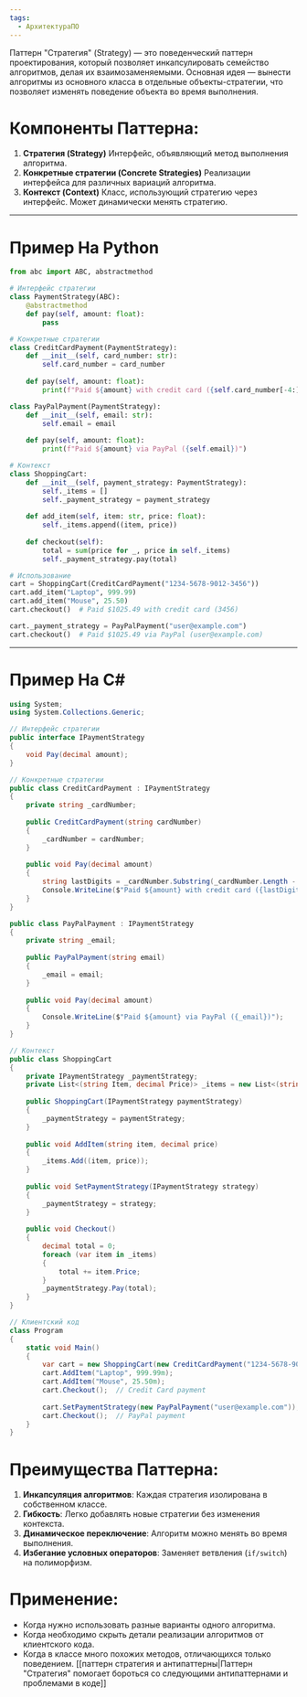```yaml
---
tags:
  - АрхитектураПО
---
```


Паттерн "Стратегия" (Strategy) — это поведенческий паттерн проектирования, который позволяет инкапсулировать семейство алгоритмов, делая их взаимозаменяемыми. Основная идея — вынести алгоритмы из основного класса в отдельные объекты-стратегии, что позволяет изменять поведение объекта во время выполнения.

# Компоненты Паттерна:
1. **Стратегия (Strategy)**
   Интерфейс, объявляющий метод выполнения алгоритма.
2. **Конкретные стратегии (Concrete Strategies)**
   Реализации интерфейса для различных вариаций алгоритма.
3. **Контекст (Context)**
   Класс, использующий стратегию через интерфейс. Может динамически менять стратегию.

---

# Пример На Python
```python
from abc import ABC, abstractmethod

# Интерфейс стратегии
class PaymentStrategy(ABC):
    @abstractmethod
    def pay(self, amount: float):
        pass

# Конкретные стратегии
class CreditCardPayment(PaymentStrategy):
    def __init__(self, card_number: str):
        self.card_number = card_number
    
    def pay(self, amount: float):
        print(f"Paid ${amount} with credit card ({self.card_number[-4:]})")

class PayPalPayment(PaymentStrategy):
    def __init__(self, email: str):
        self.email = email
    
    def pay(self, amount: float):
        print(f"Paid ${amount} via PayPal ({self.email})")

# Контекст
class ShoppingCart:
    def __init__(self, payment_strategy: PaymentStrategy):
        self._items = []
        self._payment_strategy = payment_strategy
    
    def add_item(self, item: str, price: float):
        self._items.append((item, price))
    
    def checkout(self):
        total = sum(price for _, price in self._items)
        self._payment_strategy.pay(total)

# Использование
cart = ShoppingCart(CreditCardPayment("1234-5678-9012-3456"))
cart.add_item("Laptop", 999.99)
cart.add_item("Mouse", 25.50)
cart.checkout()  # Paid $1025.49 with credit card (3456)

cart._payment_strategy = PayPalPayment("user@example.com")
cart.checkout()  # Paid $1025.49 via PayPal (user@example.com)
```

---

# Пример На C\#
```csharp
using System;
using System.Collections.Generic;

// Интерфейс стратегии
public interface IPaymentStrategy 
{
    void Pay(decimal amount);
}

// Конкретные стратегии
public class CreditCardPayment : IPaymentStrategy
{
    private string _cardNumber;
    
    public CreditCardPayment(string cardNumber) 
    {
        _cardNumber = cardNumber;
    }
    
    public void Pay(decimal amount) 
    {
        string lastDigits = _cardNumber.Substring(_cardNumber.Length - 4);
        Console.WriteLine($"Paid ${amount} with credit card ({lastDigits})");
    }
}

public class PayPalPayment : IPaymentStrategy
{
    private string _email;
    
    public PayPalPayment(string email) 
    {
        _email = email;
    }
    
    public void Pay(decimal amount) 
    {
        Console.WriteLine($"Paid ${amount} via PayPal ({_email})");
    }
}

// Контекст
public class ShoppingCart
{
    private IPaymentStrategy _paymentStrategy;
    private List<(string Item, decimal Price)> _items = new List<(string, decimal)>();
    
    public ShoppingCart(IPaymentStrategy paymentStrategy) 
    {
        _paymentStrategy = paymentStrategy;
    }
    
    public void AddItem(string item, decimal price) 
    {
        _items.Add((item, price));
    }
    
    public void SetPaymentStrategy(IPaymentStrategy strategy) 
    {
        _paymentStrategy = strategy;
    }
    
    public void Checkout() 
    {
        decimal total = 0;
        foreach (var item in _items) 
        {
            total += item.Price;
        }
        _paymentStrategy.Pay(total);
    }
}

// Клиентский код
class Program 
{
    static void Main() 
    {
        var cart = new ShoppingCart(new CreditCardPayment("1234-5678-9012-3456"));
        cart.AddItem("Laptop", 999.99m);
        cart.AddItem("Mouse", 25.50m);
        cart.Checkout();  // Credit Card payment
        
        cart.SetPaymentStrategy(new PayPalPayment("user@example.com"));
        cart.Checkout();  // PayPal payment
    }
}
```

# Преимущества Паттерна:
1. **Инкапсуляция алгоритмов**: Каждая стратегия изолирована в собственном классе.
2. **Гибкость**: Легко добавлять новые стратегии без изменения контекста.
3. **Динамическое переключение**: Алгоритм можно менять во время выполнения.
4. **Избегание условных операторов**: Заменяет ветвления (`if/switch`) на полиморфизм.

# Применение:
- Когда нужно использовать разные варианты одного алгоритма.
- Когда необходимо скрыть детали реализации алгоритмов от клиентского кода.
- Когда в классе много похожих методов, отличающихся только поведением.
[[паттерн стратегия и антипаттерны|Паттерн "Стратегия" помогает бороться со следующими антипаттернами и проблемами в коде]]